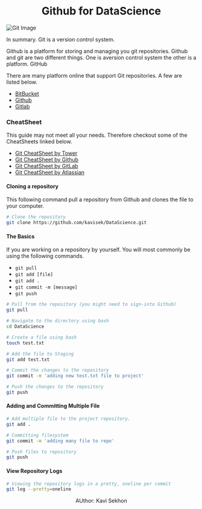 # <center> Github for DataScience </center>

![Git Image](https://miro.medium.com/max/1600/1*OY34A4uBsawmGoqpBV3UaA.png)

In summary. Git is a version control system.

Github is a platform for storing and managing you git repositories. Github and git are two different things. One is  aversion control system the other is a platform. GitHub

There are many platform online that support Git repositories. A few are listed below.

 - [BitBucket]()
 - [Github]()
 - [Gitlab]()

### CheatSheet

This guide may not meet all your needs. Therefore checkout some of the CheatSheets linked below.

- [Git CheatSheet by Tower](https://www.git-tower.com/blog/git-cheat-sheet/)
- [Git CheatSheet by Github](https://github.github.com/training-kit/downloads/github-git-cheat-sheet.pdf)
- [Git CheatSheet by GitLab](https://about.gitlab.com/images/press/git-cheat-sheet.pdf)
- [Git CheatSheet by Atlassian]( https://www.atlassian.com/git/tutorials/atlassian-git-cheatsheet)

#### Cloning a repository

This following command pull a repository from Github and clones the file to your computer.

```bash
# Clone the repository
git clone https://github.com/kavisek/DataScience.git
```

#### The Basics

If you are working on a repository by yourself. You will most commonly be using the following commands.

- `git pull`
- `git add [file]`
- `git add .`
- `git commit -m [message]`
- `git push`

```bash
# Pull from the repository (you might need to sign-into Github)
git pull

# Navigate to the directory using bash
cd DataScience

# Create a file using bash
touch test.txt

# Add the file to Staging
git add test.txt

# Commit the changes to the repository
git commit -m 'adding new test.txt file to project'

# Push the changes to the repository
git push
```

#### Adding and Committing Multiple File
```bash
# Add multiple file to the project repository.
git add .

# Committing filesystem
git commit -m 'adding many file to repo'

# Push files to repository
git push
```


#### View Repository Logs

```bash
# Viewing the repository logs in a pretty, oneline per commit
git log --pretty=oneline


```



















<center> AUthor: Kavi Sekhon </center>
